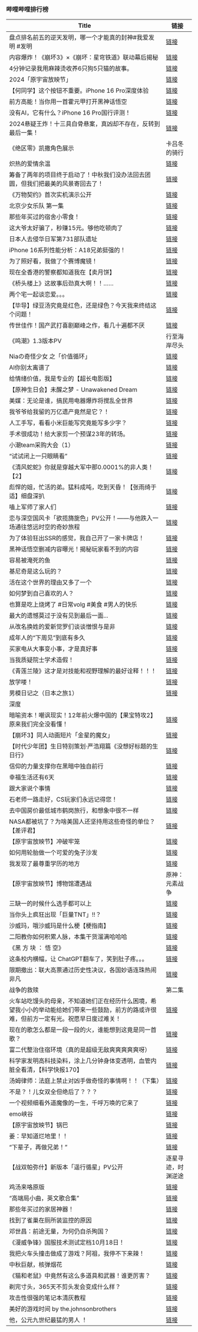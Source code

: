 ### 哔哩哔哩排行榜 
| **Title** | **链接** |
| ----- | ---- |
| 盘点排名前五的逆天发明，哪一个才能真的封神#我爱发明 #发明 | [链接](https://b23.tv/BV1bjtoeiE7N) |
| 内容爆炸！《崩坏3》×《崩坏：星穹铁道》联动幕后揭秘 | [链接](https://b23.tv/BV1YUtVeREs3) |
| 4分钟记录我用麻辣烫收养6只狗5只猫的故事。 | [链接](https://b23.tv/BV1czbceMEKb) |
| 2024「原宇宙放映节」 | [链接](https://b23.tv/BV1Zmt6egEMP) |
| 【何同学】这个按钮不重要。iPhone 16 Pro深度体验 | [链接](https://b23.tv/BV1zWtjezEAL) |
| 前方高能！当你用一首霍元甲打开黑神话悟空 | [链接](https://b23.tv/BV1b5tReFEb8) |
| 没有AI，它有什么？iPhone 16 Pro国行评测！ | [链接](https://b23.tv/BV1yXtjeSEDZ) |
| 2024悬疑王炸！十三具白骨悬案，真凶却不存在，反转到最后一集！ | [链接](https://b23.tv/BV1SvtWe5EVg) |
| 《绝区零》凯撒角色展示 | 卡吕冬的骑行 | [链接](https://b23.tv/BV1ektXeAEcW) |
| 炽热的爱情余温 | [链接](https://b23.tv/BV1HutWeAEvP) |
| 筹备了两年的项目终于启动了！中秋我们没办法回去团圆，但我们把最美的风景寄回去了！ | [链接](https://b23.tv/BV1SYtYeqEMT) |
| 《万物契约》首次实机演示公开 | [链接](https://b23.tv/BV1fwt7ekECF) |
| 北京少女乐队 第一集 | [链接](https://b23.tv/BV1Webce6Eqp) |
| 那些年买过的宿舍小零食！ | [链接](https://b23.tv/BV16QtHeREnG) |
| 这大爷太好骗了，秒赚15元。够他吃顿肉了 | [链接](https://b23.tv/BV1RutLeFEwn) |
| 日本人去侵华日军第731部队遗址 | [链接](https://b23.tv/BV1NktWe6ERE) |
| iPhone 16系列性能分析：A18兄弟挺强的！ | [链接](https://b23.tv/BV178tEeVEMD) |
| 为了照好看，我做了个赛博魔镜！ | [链接](https://b23.tv/BV1uutaePEyh) |
| 现在全香港的警察都知道我在【卖月饼】 | [链接](https://b23.tv/BV1wztQejEpL) |
| 《桥头楼上》这故事后劲真大啊！！…… | [链接](https://b23.tv/BV1o1tLevELX) |
| 两个宅一起谈恋爱。。。 | [链接](https://b23.tv/BV1QbtWeEEXL) |
| 【毕导】绿豆汤究竟是红色，还是绿色？今天我来终结这个问题！ | [链接](https://b23.tv/BV1T9tXeREPV) |
| 传世佳作！国产武打喜剧巅峰之作，看几十遍都不厌 | [链接](https://b23.tv/BV1pVtjejEkw) |
| 《鸣潮》1.3版本PV | 行至海岸尽头 | [链接](https://b23.tv/BV1SJtfeGELi) |
| Niaの奇怪少女 之「价值循环」 | [链接](https://b23.tv/BV1fVtWebEiN) |
| AI你别太离谱了 | [链接](https://b23.tv/BV1RCteeUEAx) |
| 给情绪价值，我是专业的【超长电影版】 | [链接](https://b23.tv/BV16cbceAEHz) |
| 【原神生日会】未醒之梦 - Unawakened Dream | [链接](https://b23.tv/BV1Xs4meLEWL) |
| 美媒：无论是谁，搞民用电器爆炸将搅乱全世界 | [链接](https://b23.tv/BV1YGbceREht) |
| 我爷爷给我留的万亿遗产竟然是它？！ | [链接](https://b23.tv/BV1G3tieJET7) |
| 人工手写，看看小米巨能写究竟能写多少字？ | [链接](https://b23.tv/BV1E8tXe3E7q) |
| 手术很成功！给大家剪一个预谋23年的转场。 | [链接](https://b23.tv/BV1eGbceREWA) |
| 小潮team采购大会（1） | [链接](https://b23.tv/BV1WstpeAED3) |
| “试试闭上一只眼睛看” | [链接](https://b23.tv/BV1MntieVEje) |
| 《清风蛇蛇》你就是穿越大军中那0.0001%的非人类！【2】 | [链接](https://b23.tv/BV1PRtjeEEG9) |
| 彪悍的姐，忙活的弟。猛料成吨，吃到天昏！【张雨绮于适】细盘深扒 | [链接](https://b23.tv/BV1TFtZeTE4M) |
| 嗑上军师了家人们 | [链接](https://b23.tv/BV1NKtWeKEBA) |
| 恋与深空国风卡「欲揽旖旎色」PV公开！——与他跌入一场通往悠远时空的奇妙旅程 | [链接](https://b23.tv/BV1yxtoe8E5c) |
| 为了体验狂出SSR的感觉，我自己开了一家卡牌店！ | [链接](https://b23.tv/BV1FgtHe9E6U) |
| 黑神话悟空删减内容曝光！揭秘玩家看不到的内容 | [链接](https://b23.tv/BV1WPtHeZEPW) |
| 容易被淹死的鱼 | [链接](https://b23.tv/BV1UetHeTEs2) |
| 基尼奇是这么玩的？ | [链接](https://b23.tv/BV19ytpe7Eev) |
| 活在这个世界的理由又多了一个 | [链接](https://b23.tv/BV1awtEeaEwJ) |
| 如何梦到自己喜欢的人？ | [链接](https://b23.tv/BV1fg4meRE3U) |
| 也算是吃上烧烤了 #日常volg #美食 #男人的快乐 | [链接](https://b23.tv/BV1BitpeREY9) |
| 最大的遗憾莫过于没有见到最后一面... | [链接](https://b23.tv/BV1BUbcecEni) |
| 从改名换姓的爱新觉罗们谈谈憎恨与是非 | [链接](https://b23.tv/BV12abAeSE2C) |
| 成年人的“下周见”到底有多久 | [链接](https://b23.tv/BV1xHtpeNEJA) |
| 买家电从大事变小事，才是真好事 | [链接](https://b23.tv/BV1dRtQeNEex) |
| 当我质疑院士学术造假！ | [链接](https://b23.tv/BV1aEbAebEqz) |
| 《青莲兰陵》这才是对技能和视野理解的最好诠释！！！ | [链接](https://b23.tv/BV1jubceZEDa) |
| 放学喽！ | [链接](https://b23.tv/BV1c1tkenEdT) |
| 男模日记之（日本之旅1） | [链接](https://b23.tv/BV1GytnerEbm) |
| 深度|| 隋末的乱世有多残酷？李世民接手了怎样的跌停大盘？ | [链接](https://b23.tv/BV13ktEeNEoK) |
| 暗喻资本！嘲讽现实！12年前火爆中国的【果宝特攻2】原来我们完全没看懂！ | [链接](https://b23.tv/BV1AXbFezESG) |
| 【崩坏3】同人动画短片「金星的魔女」 | [链接](https://b23.tv/BV1R849eKE8h) |
| 【时代少年团】生日特别策划·严浩翔篇《没想好标题的生日行》 | [链接](https://b23.tv/BV1mktZeqEc4) |
| 信仰的力量支撑你在黑暗中独自前行 | [链接](https://b23.tv/BV1xPtWeiEs6) |
| 幸福生活还有6天 | [链接](https://b23.tv/BV1RJtHe2EWG) |
| 跟大家说个事情 | [链接](https://b23.tv/BV1TXtneKEXp) |
| 石老师一路走好，CS玩家们永远记得您！ | [链接](https://b23.tv/BV1uCtjedELw) |
| 去中国房价最低城市鹤岗旅行，和想象中很不一样 | [链接](https://b23.tv/BV1UetHeTEsH) |
| NASA都被坑了？为啥美国人还坚持用这些奇怪的单位？【差评君】 | [链接](https://b23.tv/BV1n8tpefEfV) |
| 【原宇宙放映节】冲破牢笼 | [链接](https://b23.tv/BV1PebcerEzX) |
| 如何用轮胎做一个可爱的兔子沙发 | [链接](https://b23.tv/BV1oJtWesE73) |
| 我发现了最尊重学历的地方 | [链接](https://b23.tv/BV1NAtWeTEdW) |
| 【原宇宙放映节】博物馆遭遇战 | 原神：元素战争 | [链接](https://b23.tv/BV1d5tkerE5D) |
| 三缺一的时候什么选手都可以上 | [链接](https://b23.tv/BV1uBt5eHExN) |
| 当你头上疯狂出现「巨量TNT」!!？ | [链接](https://b23.tv/BV1dvbPeiEvq) |
| 沙威玛，哦沙威玛是什么梗【梗指南】 | [链接](https://b23.tv/BV18QtpeyEuM) |
| 二阳教你如何积累人脉，本集干货溜满哈哈哈 | [链接](https://b23.tv/BV1JatpetEiW) |
| 《黑 方 块 ： 悟 空》 | [链接](https://b23.tv/BV1jptWeWENV) |
| 这条校内横幅，让 ChatGPT翻车了，笑到肚子疼。。。 | [链接](https://b23.tv/BV1mztZezEuv) |
| 限期撤出：联大高票通过历史性决议，各国妙语连珠热闹非凡 | [链接](https://b23.tv/BV1iNtfeXEmF) |
| 战争的救赎|第二集 | [链接](https://b23.tv/BV1RytVetEqB) |
| 火车站吃馒头的母亲，不知道她们正在经历什么困境，希望我小小的举动能给她们带来一些鼓励，前方的路或许很难，但前方一定有光。祝愿早日度过难关！ | [链接](https://b23.tv/BV1fRtYepEhu) |
| 现在的歌怎么都是一段一段的火，谁能想到这竟是同一首歌？ | [链接](https://b23.tv/BV111tveTEjv) |
| 富二代整治住宿环境（真的是超级无敌爽爽爽爽爽呀） | [链接](https://b23.tv/BV16kbceNE88) |
| 科学家发明高科技染料，涂上几分钟身体变透明，血管内脏全看清，【科学快报170】 | [链接](https://b23.tv/BV1vAtoeLECb) |
| 汤姆律师：法庭上禁止对凶手做奇怪的事情啊！！（下集） | [链接](https://b23.tv/BV14athe8Emh) |
| 不是？！儿女双全但绝后了？？？ | [链接](https://b23.tv/BV1hnbceJEmK) |
| 一个视频细看外道魔像的一生，千呼万唤的它来了 | [链接](https://b23.tv/BV1ARtjeEEo1) |
| emo峡谷 | [链接](https://b23.tv/BV13DtpeLEyW) |
| 【原宇宙放映节】锅巴 | [链接](https://b23.tv/BV1bLtoeTEZG) |
| 姜：早知道烂地里！！ | [链接](https://b23.tv/BV1XctrehE2T) |
| “下辈子，再做兄弟！” | [链接](https://b23.tv/BV1AytHehEc2) |
| 【战双帕弥什】新版本「遥行循星」PV公开 | 逐星寻迹，时渊逆途 | [链接](https://b23.tv/BV1git5eXECF) |
| 鸡汤来咯原版 | [链接](https://b23.tv/BV1mztZezEaz) |
| “高端局小曲，英文歌合集” | [链接](https://b23.tv/BV1KNbFerEHo) |
| 那些年买过的家居神器！ | [链接](https://b23.tv/BV1TztZe6EBo) |
| 找到了雀巢在厕所装监控的原因 | [链接](https://b23.tv/BV11ktZeqERw) |
| 邓世昌：前途无量，为何仍自杀殉国？ | [链接](https://b23.tv/BV13at5exEog) |
| 《漫威争锋》国服技术测试定档10月18日！ | [链接](https://b23.tv/BV1MXtneKEpz) |
| 我把火车头撞击做成了游戏？阿祖，我停不下来辣！ | [链接](https://b23.tv/BV1L4t5efEwC) |
| 中秋巨献，核弹烟花 | [链接](https://b23.tv/BV1364deMEa4) |
| 《猫和老鼠》中竟然有这么多道具和武器！谁更厉害？ | [链接](https://b23.tv/BV15ytoeEEHz) |
| 剃完寸头，365天不剪头发会变成什么样？ | [链接](https://b23.tv/BV1ShtHeuERJ) |
| 攻击性很强的笔记本清灰教程 | [链接](https://b23.tv/BV19mtie9ECb) |
| 美好的游戏时间 by the.johnsonbrothers | [链接](https://b23.tv/BV1vwt3eJEmv) |
| 他，公元九世纪最猛的男人 ！ | [链接](https://b23.tv/BV1mjtpeBE1H) |
